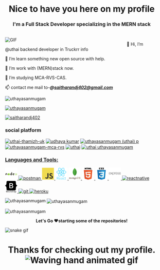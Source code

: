 <h1 align="center">Nice to have you here on my profile</h1>
<h3 align="center">I'm a Full Stack Developer specializing in the MERN stack </h3> <br>
<img align="left"alt="GIF" src="https://camo.githubusercontent.com/5ddf73ad3a205111cf8c686f687fc216c2946a75005718c8da5b837ad9de78c9/68747470733a2f2f7468756d62732e6766796361742e636f6d2f4576696c4e657874446576696c666973682d736d616c6c2e676966" width="400"/>

🔭 Hi, I’m @uthai backend developer in Truckrr info

👀 I’m learn something new open source with help.

🌱 I’m work with (MERN)stack now.

💞️ I’m studying MCA-RVS-CAS.

📫 contact me mail to-***@saitharandj402@gmail.com***

<p align="left"><img src="https://komarev.com/ghpvc/?username=uthayasanmugam&label=Profile%20views&color=0e75b6&style=flat" alt="uthayasanmugam" /> </p>

<p align="left"><a href="https://github.com/ryo-ma/github-profile-trophy"><img src="https://github-profile-trophy.vercel.app/?username=uthayasanmugam" alt="uthayasanmugam" /></a> </p>

<p align="left"><a href="https://twitter.com/saitharandj402" target="blank"><img src="https://img.shields.io/twitter/follow/saitharandj402?logo=twitter&style=for-the-badge" alt="saitharandj402" /></a> </p>

<h3 align="left">social platform</h3>
<p align="left">
   <a href="https://instagram.com/uthai-thamizh-uk" target="blank"><img align="center" src="https://raw.githubusercontent.com/rahuldkjain/github-profile-readme-generator/master/src/images/icons/Social/instagram.svg" alt="uthai-thamizh-uk" height="30" width="40" /></a>
   <a href="https://fb.com/udhaya kumar" target="blank"><img align="center" src="https://raw.githubusercontent.com/rahuldkjain/github-profile-readme-generator/master/src/images/icons/Social/facebook.svg" alt="udhaya kumar" height="30" width="40" /></a>
   <a href="https://linkedin.com/in/uthayasanmugam (uthai) p" target="blank"><img align="center" src="https://raw.githubusercontent.com/rahuldkjain/github-profile-readme-generator/master/src/images/icons/Social/linked-in-alt.svg" alt="uthayasanmugam (uthai) p" height="30" width="40" /></a>
   <a href="https://codesandbox.com/uthayasanmugam-mca-rvs" target="blank"><img align="center" src="https://raw.githubusercontent.com/rahuldkjain/github-profile-readme-generator/master/src/images/icons/Social/codesandbox.svg" alt="uthayasanmugam-mca-rvs" height="30" width="40" /></a></a>
   <a href="https://twitter.com/uthai" target="blank"><img align="center" src="https://raw.githubusercontent.com/rahuldkjain/github-profile-readme-generator/master/src/images/icons/Social/twitter.svg" alt="uthai" height="30" width="40" /></a>
   <a href="https://stackoverflow.com/users/uthai uthayasanmugam" target="blank"><img align="center" src="https://raw.githubusercontent.com/rahuldkjain/github-profile-readme-generator/master/src/images/icons/Social/stack-overflow.svg" alt="uthai uthayasanmugam" height="30" width="40" />
</p>

<h3 align="left">Languages and Tools:</h3>
 
<p align="left">
<a href="https://nodejs.org" target="_blank" rel="noreferrer"> <img src="https://raw.githubusercontent.com/devicons/devicon/master/icons/nodejs/nodejs-original-wordmark.svg" alt="nodejs" width="40" height="40"/> 
   <a href="https://postman.com" target="_blank" rel="noreferrer"> <img src="https://www.vectorlogo.zone/logos/getpostman/getpostman-icon.svg" alt="postman" width="40" height="40"/> <a href="https://developer.mozilla.org/en-US/docs/Web/JavaScript" target="_blank" rel="noreferrer"> <img src="https://raw.githubusercontent.com/devicons/devicon/master/icons/javascript/javascript-original.svg" alt="javascript" width="40" height="40"/> </a>
    <a href="https://reactjs.org/" target="_blank" rel="noreferrer"> <img src="https://raw.githubusercontent.com/devicons/devicon/master/icons/react/react-original-wordmark.svg" alt="react" width="40" height="40"/><a href="https://www.mongodb.com/" target="_blank" rel="noreferrer"> <img src="https://raw.githubusercontent.com/devicons/devicon/master/icons/mongodb/mongodb-original-wordmark.svg" alt="mongodb" width="40" height="40"/> </a></a> </a>
   <a href="https://www.w3.org/html/" target="_blank" rel="noreferrer"> <img src="https://raw.githubusercontent.com/devicons/devicon/master/icons/html5/html5-original-wordmark.svg" alt="html5" width="40" height="40"/> </a><a href="https://www.w3schools.com/css/" target="_blank" rel="noreferrer"> <img src="https://raw.githubusercontent.com/devicons/devicon/master/icons/css3/css3-original-wordmark.svg" alt="css3" width="40" height="40"/> </a> 
   <a href="https://expressjs.com" target="_blank" rel="noreferrer"> <img src="https://raw.githubusercontent.com/devicons/devicon/master/icons/express/express-original-wordmark.svg" alt="express" width="40" height="40"/> </a> 
  <a href="https://reactnative.dev/" target="_blank" rel="noreferrer"> <img src="https://reactnative.dev/img/header_logo.svg" alt="reactnative" width="40" height="40"/> <a href="https://getbootstrap.com" target="_blank" rel="noreferrer"> <img src="https://raw.githubusercontent.com/devicons/devicon/master/icons/bootstrap/bootstrap-plain-wordmark.svg" alt="bootstrap" width="40" height="40"/>
  <a href="https://git-scm.com/" target="_blank" rel="noreferrer"> <img src="https://www.vectorlogo.zone/logos/git-scm/git-scm-icon.svg" alt="git" width="40" height="40"/> </a> 
  <a href="https://heroku.com" target="_blank" rel="noreferrer"> <img src="https://www.vectorlogo.zone/logos/heroku/heroku-icon.svg" alt="heroku" width="40" height="40"/></a></a></a></a></p>
  <p>
   <img align="left" src="https://github-readme-stats.vercel.app/api/top-langs?username=uthayasanmugam&show_icons=true&locale=en&layout=compact" alt="uthayasanmugam" /></p>
<p>&nbsp;<img align="center" src="https://github-readme-stats.vercel.app/api?username=uthayasanmugam&show_icons=true&locale=en" alt="uthayasanmugam"/></p>
<p><img align="center" src="https://github-readme-streak-stats.herokuapp.com/?user=uthayasanmugam&" alt="uthayasanmugam" /></p>

<p align="center"> <b>Let's Go ❤️starting some of the repositories!</b> </p>

![snake gif](https://github.com/yujo11/yujo11/blob/output/github-contribution-grid-snake.gif)

<h1 align="center">Thanks for checking out my profile.
   <img src="https://raw.githubusercontent.com/nixin72/nixin72/master/wave.gif" alt="Waving hand animated gif" height="45" width="45" />
 
